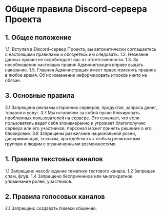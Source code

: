 # Общие правила Discord-сервера Проекта

## 1. Общее положение

  1.1. Вступая в Discord-сервер Проекта, вы автоматически соглашаетесь с настоящими правилами и обязуетесь им следовать.
  1.2. Незнание данных правил не освобождает вас от ответственности.
  1.3. За несоблюдение настоящих правил Администрация вправе выдать наказание.
  1.5. Главная Администрация имеет право изменять правила в любое время. Об их изменении информировать игроков никто не обязан.

## 3. Основные правила

  3.1 Запрещена рекламы сторонних серверов, продуктов, запроса денег, товаров и услуг.
  3.7 Мы оставляем за собой право блокировать проблемных пользователей на сервере. Это означает, что если пользователь ведет себя злонамеренно и угрожает благополучию сервера или его участников, персонал может принять решение о его блокировке.
  3.8 Запрещены разжигание национальной розни, дискриминация, сексизм, враждебность к любым религиозным группам и людям с ограниченными возможностями.

## 1. Правила текстовых каналов

  1.1 Запрещено несоблюдение тематики тестового канала.
  1.2 Запрещен спам, флуд.
  1.4 Запрещено беспричинное или многократное упоминание ролей, участников.

## 2. Правила голосовых каналов

  2.1 Запрещено создавать помехи общению.